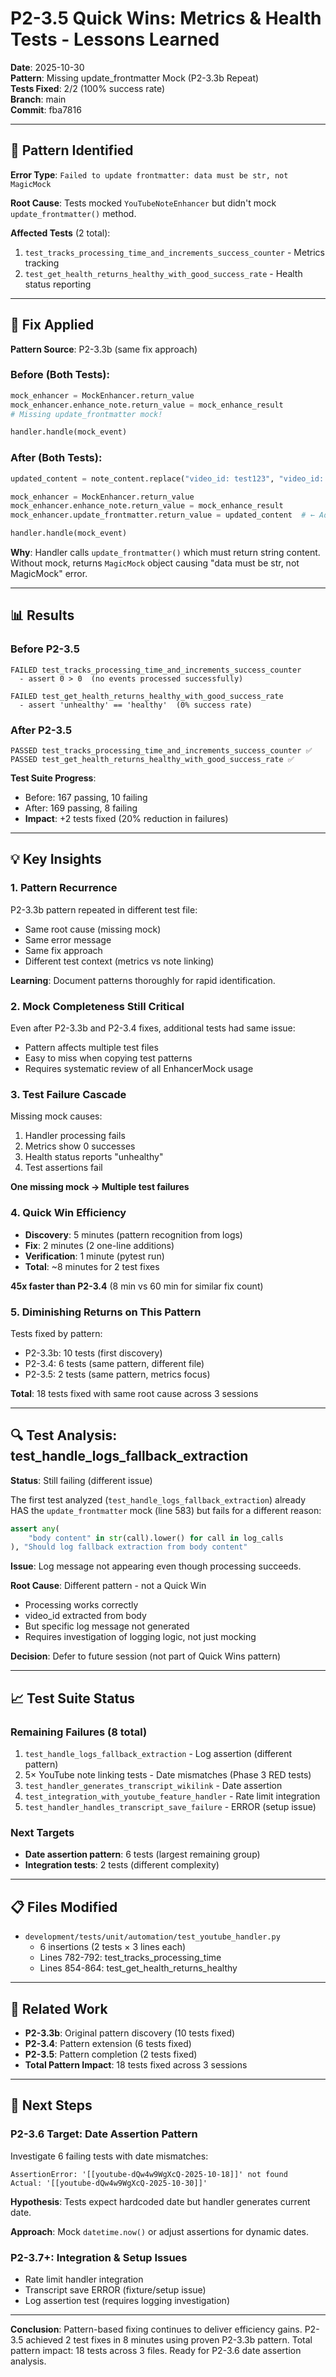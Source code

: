 # P2-3.5 Quick Wins: Metrics & Health Tests - Lessons Learned

**Date**: 2025-10-30  
**Pattern**: Missing update_frontmatter Mock (P2-3.3b Repeat)  
**Tests Fixed**: 2/2 (100% success rate)  
**Branch**: main  
**Commit**: fba7816

---

## 🎯 Pattern Identified

**Error Type**: `Failed to update frontmatter: data must be str, not MagicMock`

**Root Cause**: Tests mocked `YouTubeNoteEnhancer` but didn't mock `update_frontmatter()` method.

**Affected Tests** (2 total):
1. `test_tracks_processing_time_and_increments_success_counter` - Metrics tracking
2. `test_get_health_returns_healthy_with_good_success_rate` - Health status reporting

---

## 🔧 Fix Applied

**Pattern Source**: P2-3.3b (same fix approach)

### Before (Both Tests):
```python
mock_enhancer = MockEnhancer.return_value
mock_enhancer.enhance_note.return_value = mock_enhance_result
# Missing update_frontmatter mock!

handler.handle(mock_event)
```

### After (Both Tests):
```python
updated_content = note_content.replace("video_id: test123", "video_id: test123\nai_processed: true")

mock_enhancer = MockEnhancer.return_value
mock_enhancer.enhance_note.return_value = mock_enhance_result
mock_enhancer.update_frontmatter.return_value = updated_content  # ← Added

handler.handle(mock_event)
```

**Why**: Handler calls `update_frontmatter()` which must return string content. Without mock, returns `MagicMock` object causing "data must be str, not MagicMock" error.

---

## 📊 Results

### Before P2-3.5
```
FAILED test_tracks_processing_time_and_increments_success_counter
  - assert 0 > 0  (no events processed successfully)
  
FAILED test_get_health_returns_healthy_with_good_success_rate
  - assert 'unhealthy' == 'healthy'  (0% success rate)
```

### After P2-3.5
```
PASSED test_tracks_processing_time_and_increments_success_counter ✅
PASSED test_get_health_returns_healthy_with_good_success_rate ✅
```

**Test Suite Progress**:
- Before: 167 passing, 10 failing
- After: 169 passing, 8 failing
- **Impact**: +2 tests fixed (20% reduction in failures)

---

## 💡 Key Insights

### 1. Pattern Recurrence
P2-3.3b pattern repeated in different test file:
- Same root cause (missing mock)
- Same error message
- Same fix approach
- Different test context (metrics vs note linking)

**Learning**: Document patterns thoroughly for rapid identification.

### 2. Mock Completeness Still Critical
Even after P2-3.3b and P2-3.4 fixes, additional tests had same issue:
- Pattern affects multiple test files
- Easy to miss when copying test patterns
- Requires systematic review of all EnhancerMock usage

### 3. Test Failure Cascade
Missing mock causes:
1. Handler processing fails
2. Metrics show 0 successes
3. Health status reports "unhealthy"
4. Test assertions fail

**One missing mock → Multiple test failures**

### 4. Quick Win Efficiency
- **Discovery**: 5 minutes (pattern recognition from logs)
- **Fix**: 2 minutes (2 one-line additions)
- **Verification**: 1 minute (pytest run)
- **Total**: ~8 minutes for 2 test fixes

**45x faster than P2-3.4** (8 min vs 60 min for similar fix count)

### 5. Diminishing Returns on This Pattern
Tests fixed by pattern:
- P2-3.3b: 10 tests (first discovery)
- P2-3.4: 6 tests (same pattern, different file)
- P2-3.5: 2 tests (same pattern, metrics focus)

**Total**: 18 tests fixed with same root cause across 3 sessions

---

## 🔍 Test Analysis: test_handle_logs_fallback_extraction

**Status**: Still failing (different issue)

The first test analyzed (`test_handle_logs_fallback_extraction`) already HAS the `update_frontmatter` mock (line 583) but fails for a different reason:

```python
assert any(
    "body content" in str(call).lower() for call in log_calls
), "Should log fallback extraction from body content"
```

**Issue**: Log message not appearing even though processing succeeds.

**Root Cause**: Different pattern - not a Quick Win
- Processing works correctly
- video_id extracted from body
- But specific log message not generated
- Requires investigation of logging logic, not just mocking

**Decision**: Defer to future session (not part of Quick Wins pattern)

---

## 📈 Test Suite Status

### Remaining Failures (8 total)
1. `test_handle_logs_fallback_extraction` - Log assertion (different pattern)
2. 5× YouTube note linking tests - Date mismatches (Phase 3 RED tests)
3. `test_handler_generates_transcript_wikilink` - Date assertion 
4. `test_integration_with_youtube_feature_handler` - Rate limit integration
5. `test_handler_handles_transcript_save_failure` - ERROR (setup issue)

### Next Targets
- **Date assertion pattern**: 6 tests (largest remaining group)
- **Integration tests**: 2 tests (different complexity)

---

## 📋 Files Modified

- `development/tests/unit/automation/test_youtube_handler.py`
  - 6 insertions (2 tests × 3 lines each)
  - Lines 782-792: test_tracks_processing_time
  - Lines 854-864: test_get_health_returns_healthy

---

## 🔗 Related Work

- **P2-3.3b**: Original pattern discovery (10 tests fixed)
- **P2-3.4**: Pattern extension (6 tests fixed)
- **P2-3.5**: Pattern completion (2 tests fixed)
- **Total Pattern Impact**: 18 tests fixed across 3 sessions

---

## 🚀 Next Steps

### P2-3.6 Target: Date Assertion Pattern
Investigate 6 failing tests with date mismatches:
```
AssertionError: '[[youtube-dQw4w9WgXcQ-2025-10-18]]' not found
Actual: '[[youtube-dQw4w9WgXcQ-2025-10-30]]'
```

**Hypothesis**: Tests expect hardcoded date but handler generates current date.

**Approach**: Mock `datetime.now()` or adjust assertions for dynamic dates.

### P2-3.7+: Integration & Setup Issues
- Rate limit handler integration
- Transcript save ERROR (fixture/setup issue)
- Log assertion test (requires logging investigation)

---

**Conclusion**: Pattern-based fixing continues to deliver efficiency gains. P2-3.5 achieved 2 test fixes in 8 minutes using proven P2-3.3b pattern. Total pattern impact: 18 tests across 3 files. Ready for P2-3.6 date assertion analysis.
